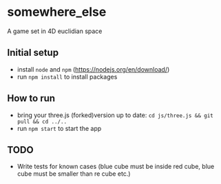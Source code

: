 # somewhere_else
A game set in 4D euclidian space

## Initial setup
- install `node` and `npm` (https://nodejs.org/en/download/)
- run `npm install` to install packages

## How to run
- bring your three.js (forked)version up to date: `cd js/three.js && git pull && cd ../..` 
- run `npm start` to start the app

## TODO
- Write tests for known cases (blue cube must be inside red cube, blue cube must be smaller than re cube etc.)